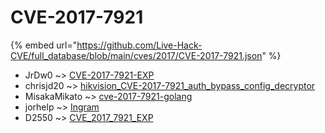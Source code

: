 # CVE-2017-7921
{% embed url="https://github.com/Live-Hack-CVE/full_database/blob/main/cves/2017/CVE-2017-7921.json" %}

* JrDw0 ~> [CVE-2017-7921-EXP](https://www.alice-snow.ru/2017/database/cve-2017-7921/cve-2017-7921-exp-jrdw0)
* chrisjd20 ~> [hikvision_CVE-2017-7921_auth_bypass_config_decryptor](https://www.alice-snow.ru/2017/database/cve-2017-7921/hikvision_cve-2017-7921_auth_bypass_config_decryptor-chrisjd20)
* MisakaMikato ~> [cve-2017-7921-golang](https://www.alice-snow.ru/2017/database/cve-2017-7921/cve-2017-7921-golang-misakamikato)
* jorhelp ~> [Ingram](https://www.alice-snow.ru/2017/database/cve-2017-7921/ingram-jorhelp)
* D2550 ~> [CVE_2017_7921_EXP](https://www.alice-snow.ru/2017/database/cve-2017-7921/cve_2017_7921_exp-d2550)